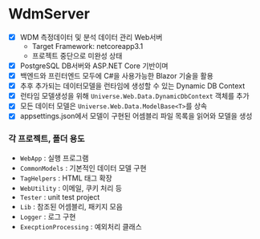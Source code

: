 # WdmServer
- [x] WDM 측정데이터 및 분석 데이터 관리 Web서버
  - Target Framework: netcoreapp3.1
  - 프로젝트 중단으로 미완성 상태
- [x] PostgreSQL DB서버와 ASP.NET Core 기반이며 
- [x] 백엔드와 프린터엔드 모두에 C#을 사용가능한 Blazor 기술을 활용
- [x] 추후 추가되는 데이터모델을 런타임에 생성할 수 있는 Dynamic DB Context
- [x] 런타임 모델생성을 위해 `Universe.Web.Data.DynamicDbContext` 객체를 추가
- [x] 모든 데이터 모델은 `Universe.Web.Data.ModelBase<T>`를 상속
- [x] appsettings.json에서 모델이 구현된 어셈블리 파일 목록을 읽어와 모델을 생성

### 각 프로젝트, 폴더 용도
- `WebApp` : 실행 프로그램
- `CommonModels` : 기본적인 데이터 모델 구현
- `TagHelpers` : HTML 태그 확장
- `WebUtility` : 이메일, 쿠키 처리 등
- `Tester` : unit test project
- `Lib` : 참조된 어셈블리, 패키지 모음
- `Logger` : 로그 구현
- `ExecptionProcessing` : 예외처리 클래스
